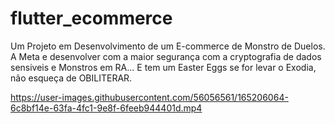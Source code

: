 # flutter_ecommerce
Um Projeto em Desenvolvimento de um E-commerce de Monstro de Duelos.
A Meta e desenvolver com a maior segurança com a cryptografia de dados sensiveis e Monstros em RA...
E tem um Easter Eggs se for levar o Exodia, não esqueça de OBILITERAR.


https://user-images.githubusercontent.com/56056561/165206064-6c8bf14e-63fa-4fc1-9e8f-6feeb944401d.mp4

